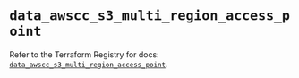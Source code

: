 # `data_awscc_s3_multi_region_access_point`

Refer to the Terraform Registry for docs: [`data_awscc_s3_multi_region_access_point`](https://registry.terraform.io/providers/hashicorp/awscc/0.70.0/docs/data-sources/s3_multi_region_access_point).
